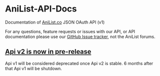 AniList-API-Docs
================

Documentation of [AniList.co](http://anilist.co/) JSON OAuth API (v1)

For any questions, feature requests or issues with our API, or API documentation please use our [GitHub Issue tracker](https://github.com/Josh-Star/AniList-API-Docs/issues), not the AniList forums.

## [Api v2 is now in pre-release](https://github.com/AniList/ApiV2-GraphQL-Docs)

Api v1 will be considered deprecated once Api v2 is stable. 6 months after that Api v1 will be shutdown.
